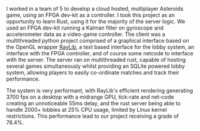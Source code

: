 I worked in a team of 5 to develop a cloud hosted, multiplayer Asteroids game, using an FPGA dev-kit as a controller. I took this project as an opportunity to learn Rust, using it for the majority of the server logic. We used an FPGA dev-kit running a Kalman filter on gyroscope and accelerometer data as a video-game controller. The client was a multithreaded python project comprised of a graphical interface based on the OpenGL wrapper [RayLib](https://www.raylib.com/), a text based interface for the lobby system, an interface with the FPGA controller, and of course some netcode to interface with the server. The server ran on multithreaded rust, capable of hosting several games simultaneously whilst providing an SQLite powered lobby system, allowing players to easily co-ordinate matches and track their performance.

The system is very performant, with RayLib's efficient rendering generating 3700 fps on a desktop with a midrange GPU, tick-rate and net-code creating an unnoticeable 55ms delay, and the rust server being able to handle 2000+ lobbies at 25% CPU usage, limited by Linux kernel restrictions. This performance lead to our project receiving a grade of 78.4%.
